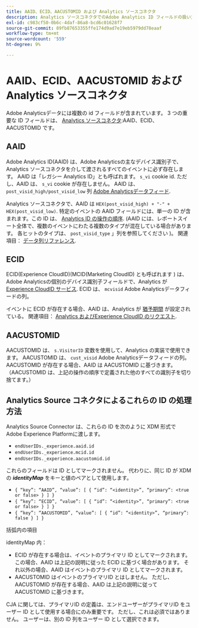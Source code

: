```yaml
---
title: AAID、ECID、AACUSTOMID および Analytics ソースコネクタ
description: Analytics ソースコネクタでのAdobe Analytics ID フィールドの扱い方を説明します。
exl-id: c983cf50-0b6c-4daf-86a8-bcd6c01628f7
source-git-commit: 89fb87653355ffe174d9ad7e19eb5979dd78eaaf
workflow-type: tm+mt
source-wordcount: '559'
ht-degree: 9%

---
```


# AAID、ECID、AACUSTOMID および Analytics ソースコネクタ

Adobe Analyticsデータには複数の id フィールドが含まれています。 3 つの重要な ID フィールドは、 [Analytics ソースコネクタ](https://experienceleague.adobe.com/docs/experience-platform/sources/ui-tutorials/create/adobe-applications/analytics.html?lang=ja):AAID、ECID、AACUSTOMID です。

## AAID

Adobe Analytics ID(AAID) は、Adobe Analyticsの主なデバイス識別子で、Analytics ソースコネクタを介して渡されるすべてのイベントに必ず存在します。 AAID は「レガシー Analytics ID」とも呼ばれます。 `s_vi` cookie id. ただし、AAID は、 `s_vi` cookie が存在しません。 AAID は、 `post_visid_high/post_visid_low` 列 [Adobe Analyticsデータフィード](https://experienceleague.adobe.com/docs/analytics/export/analytics-data-feed/data-feed-contents/datafeeds-reference.html?lang=ja#columns%2C-descriptions%2C-and-data-types).

Analytics ソースコネクタで、AAID は `HEX(post_visid_high) + "-" + HEX(post_visid_low)`. 特定のイベントの AAID フィールドには、単一の ID が含まれます。この ID は、 [Analytics ID の操作の順序](https://experienceleague.adobe.com/docs/id-service/using/reference/analytics-reference/analytics-order-of-operations.html?lang=en%5B%5D). (AAID には、レポートスイート全体で、複数のイベントにわたる複数のタイプが混在している場合があります。 各ヒットのタイプは、 `post_visid_type` 」列を参照してください )。 関連項目： [データ列リファレンス](https://experienceleague.adobe.com/docs/analytics/export/analytics-data-feed/data-feed-contents/datafeeds-reference.html?lang=ja).

## ECID

ECID(Experience CloudID)(MCID(Marketing CloudID) とも呼ばれます ) は、Adobe Analyticsの個別のデバイス識別子フィールドで、Analytics が [Experience CloudID サービス](https://experienceleague.adobe.com/docs/id-service/using/implementation/setup-analytics.html?lang=ja). ECID は、 `mcvisid` Adobe Analyticsデータフィードの列。

イベントに ECID が存在する場合、AAID は、Analytics が [猶予期間](https://experienceleague.adobe.com/docs/id-service/using/reference/analytics-reference/grace-period.html?lang=ja) が設定されている。 関連項目： [Analytics およびExperience CloudID のリクエスト](https://experienceleague.adobe.com/docs/id-service/using/reference/analytics-reference/legacy-analytics.html?lang=en).

## AACUSTOMID

AACUSTOMID は、 `s.VisitorID` 変数を使用して、Analytics の実装で使用できます。 AACUSTOMID は、 `cust_visid` Adobe Analyticsデータフィードの列。 AACUSTOMID が存在する場合、AAID は AACUSTOMID に基づきます。 （AACUSTOMID は、上記の操作の順序で定義された他のすべての識別子を切り捨てます。）

## Analytics Source コネクタによるこれらの ID の処理方法

Analytics Source Connector は、これらの ID を次のように XDM 形式でAdobe Experience Platformに渡します。

* `endUserIDs._experience.aaid.id`
* `endUserIDs._experience.mcid.id`
* `endUserIDs._experience.aacustomid.id`

これらのフィールドは ID としてマークされません。 代わりに、同じ ID が XDM の **_identityMap_** をキーと値のペアとして使用します。

* `{ “key”: “AAID”, “value”: [ { “id”: “<identity>”, “primary”: <true or false> } ] }`
* `{ “key”: “ECID”, “value”: [ { “id”: “<identity>”, “primary”: <true or false> } ] }`
* `{ “key”: “AACUSTOMID”, “value”: [ { “id”: “<identity>”, “primary”: false } ] }`

括弧内の項目

identityMap 内：

* ECID が存在する場合は、イベントのプライマリ ID としてマークされます。 この場合、AAID は上記の説明に従った ECID に基づく場合があります。
それ以外の場合、AAID はイベントのプライマリ ID としてマークされます。
* AACUSTOMID はイベントのプライマリID とはしません。 ただし、AACUSTOMID が存在する場合、AAID は上記の説明に従って AACUSTOMID に基づきます。

CJA に関しては、プライマリID の定義は、エンドユーザーがプライマリID をユーザー ID として使用する場合にのみ重要です。 ただし、これは必須ではありません。 ユーザーは、別の ID 列をユーザー ID として選択できます。

